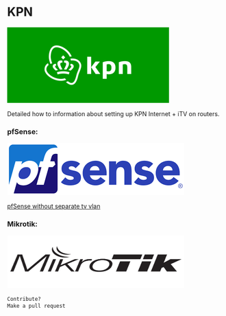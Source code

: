 # KPN
![KPN](images/home/logo-kpn.png)

Detailed how to information about setting up KPN Internet + iTV on routers.


### pfSense:
![pfSense](images/home/logo-pfsense.png)

[pfSense without separate tv vlan](/pfSense.md)


### Mikrotik:
<img src="images/home/logo-mikrotik.jpg" width="414" height="122" />













```
Contribute?
Make a pull request
```


